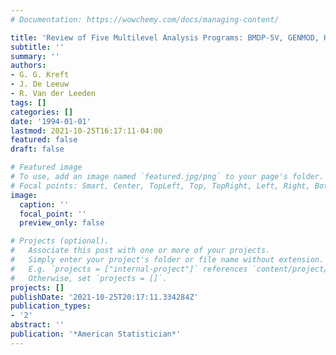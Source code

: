 ```yaml
---
# Documentation: https://wowchemy.com/docs/managing-content/

title: 'Review of Five Multilevel Analysis Programs: BMDP-5V, GENMOD, HLM, ML3, VARCL'
subtitle: ''
summary: ''
authors:
- G. G. Kreft
- J. De Leeuw
- R. Van der Leeden
tags: []
categories: []
date: '1994-01-01'
lastmod: 2021-10-25T16:17:11-04:00
featured: false
draft: false

# Featured image
# To use, add an image named `featured.jpg/png` to your page's folder.
# Focal points: Smart, Center, TopLeft, Top, TopRight, Left, Right, BottomLeft, Bottom, BottomRight.
image:
  caption: ''
  focal_point: ''
  preview_only: false

# Projects (optional).
#   Associate this post with one or more of your projects.
#   Simply enter your project's folder or file name without extension.
#   E.g. `projects = ["internal-project"]` references `content/project/deep-learning/index.md`.
#   Otherwise, set `projects = []`.
projects: []
publishDate: '2021-10-25T20:17:11.334284Z'
publication_types:
- '2'
abstract: ''
publication: '*American Statistician*'
---
```

